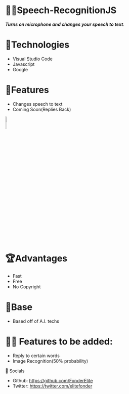 # 🧑‍🎤Speech-RecognitionJS
***Turns on microphone and changes your speech to text***.

# 🧩Technologies
* Visual Studio Code
* Javascript
* Google

# 🎤Features
* Changes speech to  text
* Coming Soon(Replies Back)
<img src="https://images.vexels.com/media/users/3/136402/isolated/preview/b5184fc7d563675bb0b03d9f65642abd-microphone-flat-icon-by-vexels.png" style="width:5%;height:10%;">

#  🏆Advantages
* Fast 
* Free
* No Copyright 

#  🦾Base
* Based off of A.I. techs

# 🧑‍🔧 Features to be added:
- Reply to certain words
- Image Recognition(50% probability)

🤳 Socials
* Github: https://github.com/FonderElite
* Twitter: https://twitter.com/elitefonder
